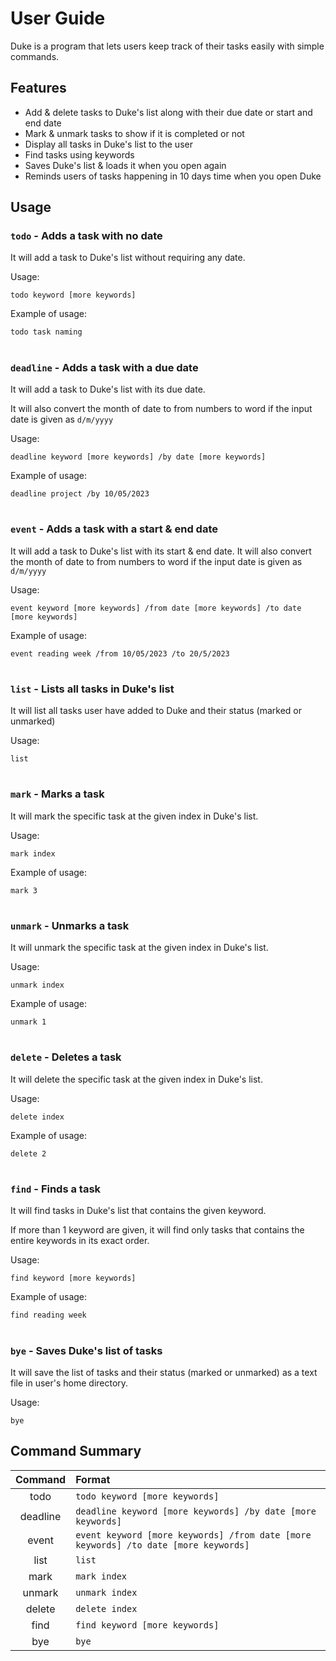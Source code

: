 # User Guide

Duke is a program that lets users keep track of their tasks easily with simple commands.

## Features 
+ Add & delete tasks to Duke's list along with their due date or start and end date
+ Mark & unmark tasks to show if it is completed or not
+ Display all tasks in Duke's list to the user
+ Find tasks using keywords
+ Saves Duke's list & loads it when you open again
+ Reminds users of tasks happening in 10 days time when you open Duke

## Usage

### `todo` - Adds a task with no date

It will add a task to Duke's list without requiring any date.

Usage:

`todo keyword [more keywords]`

Example of usage: 

`todo task naming`

#

### `deadline` - Adds a task with a due date

It will add a task to Duke's list with its due date.

It will also convert the month of date to from numbers to word if the input date is given as `d/m/yyyy`

Usage:

`deadline keyword [more keywords] /by date [more keywords]`

Example of usage:

`deadline project /by 10/05/2023`

#

### `event` - Adds a task with a start & end date

It will add a task to Duke's list with its start & end date.
It will also convert the month of date to from numbers to word if the input date is given as `d/m/yyyy`

Usage:

`event keyword [more keywords] /from date [more keywords] /to date [more keywords]`

Example of usage:

`event reading week /from 10/05/2023 /to 20/5/2023`

#

### `list` - Lists all tasks in Duke's list

It will list all tasks user have added to Duke and their status (marked or unmarked)

Usage:

`list`

#

### `mark` - Marks a task 

It will mark the specific task at the given index in Duke's list.

Usage:

`mark index`

Example of usage:

`mark 3`

#

### `unmark` - Unmarks a task

It will unmark the specific task at the given index in Duke's list.

Usage:

`unmark index`

Example of usage:

`unmark 1`

#

### `delete` - Deletes a task

It will delete the specific task at the given index in Duke's list.

Usage:

`delete index`

Example of usage:

`delete 2`

#

### `find` - Finds a task

It will find tasks in Duke's list that contains the given keyword.

If more than 1 keyword are given, it will find only tasks that contains the entire keywords in its exact order.

Usage:

`find keyword [more keywords]`

Example of usage:

`find reading week`

#

### `bye` - Saves Duke's list of tasks

It will save the list of tasks and their status (marked or unmarked) as a text file in user's home directory.

Usage:

`bye`

## Command Summary

| **Command** | **Format**                                                                          | 
|:-----------:|:------------------------------------------------------------------------------------|
|    todo     | `todo keyword [more keywords]`                                                      | 
|  deadline   | `deadline keyword [more keywords] /by date [more keywords]`                         | 
|    event    | `event keyword [more keywords] /from date [more keywords] /to date [more keywords]` | 
|    list     | `list`                                                                              | 
|    mark     | `mark index`                                                                        | 
|   unmark    | `unmark index`                                                                      | 
|   delete    | `delete index`                                                                      | 
|    find     | `find keyword [more keywords]`                                                      | 
|     bye     | `bye`                                                                               | 
